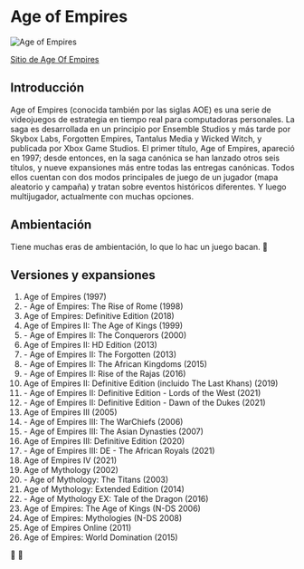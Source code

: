 # Age of Empires

![Age of Empires](https://encrypted-tbn1.gstatic.com/shopping?q=tbn:ANd9GcTeLltQ_Nq9UkTI6jPh3PPkIuy673xKgdEoZW5Of3PmNhE4QLJQrKrp63iA0hrmrb7c9grMOk5cQ-sG3L0DVlnOd6Owo7laX73aEnxDE_bS&usqp=CAc)

[Sitio de Age Of Empires](https://www.ageofempires.com/)

## Introducción

Age of Empires (conocida también por las siglas AOE) es una serie de videojuegos de estrategia en tiempo real para computadoras personales. La saga es desarrollada en un principio por Ensemble Studios y más tarde por Skybox Labs, Forgotten Empires, Tantalus Media y Wicked Witch, y publicada por Xbox Game Studios. El primer título, Age of Empires, apareció en 1997; desde entonces, en la saga canónica se han lanzado otros seis títulos, y nueve expansiones más entre todas las entregas canónicas. Todos ellos cuentan con dos modos principales de juego de un jugador (mapa aleatorio y campaña) y tratan sobre eventos históricos diferentes. Y luego multijugador, actualmente con muchas opciones.

## Ambientación

Tiene muchas eras de ambientación, lo que lo hac un juego bacan. :metal:

## Versiones y expansiones

1. Age of Empires (1997)
2. - Age of Empires: The Rise of Rome (1998)
3. Age of Empires: Definitive Edition (2018)
4. Age of Empires II: The Age of Kings (1999)
5. - Age of Empires II: The Conquerors (2000)
6. Age of Empires II: HD Edition (2013)
7. - Age of Empires II: The Forgotten (2013)
8. - Age of Empires II: The African Kingdoms (2015)
9. - Age of Empires II: Rise of the Rajas (2016)
10. Age of Empires II: Definitive Edition (incluido The Last Khans) (2019)
11. - Age of Empires II: Definitive Edition - Lords of the West (2021)
12. - Age of Empires II: Definitive Edition - Dawn of the Dukes (2021)
13. Age of Empires III (2005)
14. - Age of Empires III: The WarChiefs (2006)
15. - Age of Empires III: The Asian Dynasties (2007)
16. Age of Empires III: Definitive Edition (2020)
17. - Age of Empires III: DE - The African Royals (2021)
18. Age of Empires IV (2021)
19. Age of Mythology (2002)
20. - Age of Mythology: The Titans (2003)
21. Age of Mythology: Extended Edition (2014)
22. - Age of Mythology EX: Tale of the Dragon (2016)
23. Age of Empires: The Age of Kings (N-DS 2006)
24. Age of Empires: Mythologies (N-DS 2008)
25. Age of Empires Online (2011)
26. Age of Empires: World Domination (2015)

:metal: :metal:


